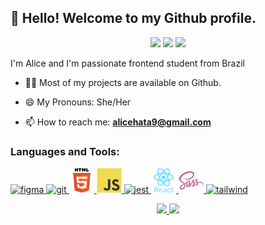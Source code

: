 ## 👋 Hello! Welcome to my Github profile.

<p align="center">
  <img src="https://img.shields.io/github/followers/alice7h?style=social"/>
  <img src="https://img.shields.io/github/last-commit/alice7h/Alice7H"/>
  <img src="https://img.shields.io/badge/status-in%20progress-blue"/>
</p>

<p align="left">I'm Alice and I'm passionate frontend student from Brazil</p>

- 👨‍💻 Most of my projects are available on Github.

- 😄 My Pronouns: She/Her

- 📫 How to reach me: **alicehata9@gmail.com**


<h3 align="left">Languages and Tools:</h3>
<p align="left"> 
  <a href="https://www.figma.com/" target="_blank" rel="noreferrer"> <img src="https://www.vectorlogo.zone/logos/figma/figma-icon.svg" alt="figma" width="40" height="40"/> </a> 
  <a href="https://git-scm.com/" target="_blank" rel="noreferrer"> <img src="https://www.vectorlogo.zone/logos/git-scm/git-scm-icon.svg" alt="git" width="40" height="40"/> </a> 
  <a href="https://www.w3.org/html/" target="_blank" rel="noreferrer"> <img src="https://raw.githubusercontent.com/devicons/devicon/master/icons/html5/html5-original-wordmark.svg" alt="html5" width="40" height="40"/> </a> 
  <a href="https://developer.mozilla.org/en-US/docs/Web/JavaScript" target="_blank" rel="noreferrer"> <img src="https://raw.githubusercontent.com/devicons/devicon/master/icons/javascript/javascript-original.svg" alt="javascript" width="40" height="40"/> </a> 
  <a href="https://jestjs.io" target="_blank" rel="noreferrer"> <img src="https://www.vectorlogo.zone/logos/jestjsio/jestjsio-icon.svg" alt="jest" width="40" height="40"/> </a> 
  <a href="https://reactjs.org/" target="_blank" rel="noreferrer"> <img src="https://raw.githubusercontent.com/devicons/devicon/master/icons/react/react-original-wordmark.svg" alt="react" width="40" height="40"/> </a> 
  <a href="https://sass-lang.com" target="_blank" rel="noreferrer"> <img src="https://raw.githubusercontent.com/devicons/devicon/master/icons/sass/sass-original.svg" alt="sass" width="40" height="40"/> </a> 
  <a href="https://tailwindcss.com/" target="_blank" rel="noreferrer"> <img src="https://www.vectorlogo.zone/logos/tailwindcss/tailwindcss-icon.svg" alt="tailwind" width="40" height="40"/> </a> 
</p>

<p align="center">
  <a href="https://github.com/alice7h">
    <img height="180em" src="https://github-readme-stats.vercel.app/api/top-langs/?username=alice7h&layout=compact&langs_count=7&theme=dracula"/>
    <img height="180em" src="https://github-readme-stats.vercel.app/api?username=alice7h&show_icons=true&theme=dracula&include_all_commits=true&count_private=true"/>
  </a>
</p>
